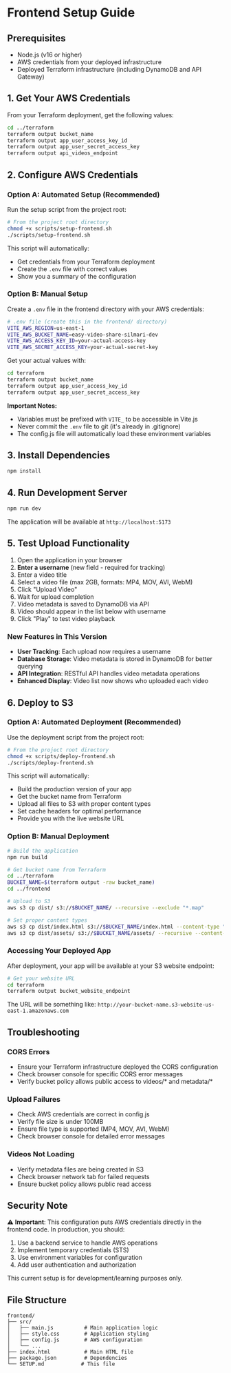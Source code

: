# Frontend Setup Guide

## Prerequisites
- Node.js (v16 or higher)
- AWS credentials from your deployed infrastructure  
- Deployed Terraform infrastructure (including DynamoDB and API Gateway)

## 1. Get Your AWS Credentials

From your Terraform deployment, get the following values:

```bash
cd ../terraform
terraform output bucket_name
terraform output app_user_access_key_id
terraform output app_user_secret_access_key
terraform output api_videos_endpoint
```

## 2. Configure AWS Credentials

### Option A: Automated Setup (Recommended)

Run the setup script from the project root:

```bash
# From the project root directory
chmod +x scripts/setup-frontend.sh
./scripts/setup-frontend.sh
```

This script will automatically:
- Get credentials from your Terraform deployment
- Create the `.env` file with correct values
- Show you a summary of the configuration

### Option B: Manual Setup

Create a `.env` file in the frontend directory with your AWS credentials:

```bash
# .env file (create this in the frontend/ directory)
VITE_AWS_REGION=us-east-1
VITE_AWS_BUCKET_NAME=easy-video-share-silmari-dev
VITE_AWS_ACCESS_KEY_ID=your-actual-access-key
VITE_AWS_SECRET_ACCESS_KEY=your-actual-secret-key
```

Get your actual values with:
```bash
cd terraform
terraform output bucket_name
terraform output app_user_access_key_id
terraform output app_user_secret_access_key
```

**Important Notes:**
- Variables must be prefixed with `VITE_` to be accessible in Vite.js
- Never commit the `.env` file to git (it's already in .gitignore)
- The config.js file will automatically load these environment variables

## 3. Install Dependencies

```bash
npm install
```

## 4. Run Development Server

```bash
npm run dev
```

The application will be available at `http://localhost:5173`

## 5. Test Upload Functionality

1. Open the application in your browser
2. **Enter a username** (new field - required for tracking)
3. Enter a video title
4. Select a video file (max 2GB, formats: MP4, MOV, AVI, WebM)
5. Click "Upload Video"
6. Wait for upload completion
7. Video metadata is saved to DynamoDB via API
8. Video should appear in the list below with username
9. Click "Play" to test video playback

### New Features in This Version

- **User Tracking**: Each upload now requires a username
- **Database Storage**: Video metadata is stored in DynamoDB for better querying
- **API Integration**: RESTful API handles video metadata operations
- **Enhanced Display**: Video list now shows who uploaded each video

## 6. Deploy to S3

### Option A: Automated Deployment (Recommended)

Use the deployment script from the project root:

```bash
# From the project root directory
chmod +x scripts/deploy-frontend.sh
./scripts/deploy-frontend.sh
```

This script will automatically:
- Build the production version of your app
- Get the bucket name from Terraform
- Upload all files to S3 with proper content types
- Set cache headers for optimal performance
- Provide you with the live website URL

### Option B: Manual Deployment

```bash
# Build the application
npm run build

# Get bucket name from Terraform
cd ../terraform
BUCKET_NAME=$(terraform output -raw bucket_name)
cd ../frontend

# Upload to S3
aws s3 cp dist/ s3://$BUCKET_NAME/ --recursive --exclude "*.map"

# Set proper content types
aws s3 cp dist/index.html s3://$BUCKET_NAME/index.html --content-type "text/html"
aws s3 cp dist/assets/ s3://$BUCKET_NAME/assets/ --recursive --content-type-by-suffix
```

### Accessing Your Deployed App

After deployment, your app will be available at your S3 website endpoint:

```bash
# Get your website URL
cd terraform
terraform output bucket_website_endpoint
```

The URL will be something like: `http://your-bucket-name.s3-website-us-east-1.amazonaws.com`

## Troubleshooting

### CORS Errors
- Ensure your Terraform infrastructure deployed the CORS configuration
- Check browser console for specific CORS error messages
- Verify bucket policy allows public access to videos/* and metadata/*

### Upload Failures
- Check AWS credentials are correct in config.js
- Verify file size is under 100MB
- Ensure file type is supported (MP4, MOV, AVI, WebM)
- Check browser console for detailed error messages

### Videos Not Loading
- Verify metadata files are being created in S3
- Check browser network tab for failed requests
- Ensure bucket policy allows public read access

## Security Note

⚠️ **Important**: This configuration puts AWS credentials directly in the frontend code. In production, you should:

1. Use a backend service to handle AWS operations
2. Implement temporary credentials (STS)
3. Use environment variables for configuration
4. Add user authentication and authorization

This current setup is for development/learning purposes only.

## File Structure

```
frontend/
├── src/
│   ├── main.js          # Main application logic
│   ├── style.css        # Application styling
│   ├── config.js        # AWS configuration
│   └── ...
├── index.html           # Main HTML file
├── package.json         # Dependencies
└── SETUP.md            # This file
``` 